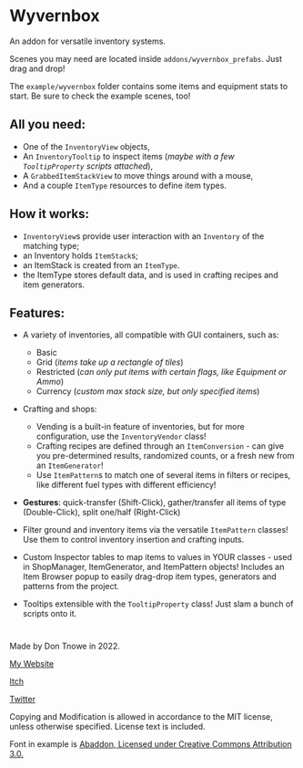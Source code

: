 # Wyvernbox

An addon for versatile inventory systems.

Scenes you may need are located inside `addons/wyvernbox_prefabs`. Just drag and drop!

The `example/wyvernbox` folder contains some items and equipment stats to start. Be sure to check the example scenes, too!

## All you need:

- One of the `InventoryView` objects,
- An `InventoryTooltip` to inspect items (*maybe with a few `TooltipProperty` scripts attached*),
- A `GrabbedItemStackView` to move things around with a mouse,
- And a couple `ItemType` resources to define item types.

## How it works:

- `InventoryView`s provide user interaction with an `Inventory` of the matching type;
- an Inventory holds `ItemStack`s;
- an ItemStack is created from an `ItemType`.
- the ItemType stores default data, and is used in crafting recipes and item generators.

## Features:

- A variety of inventories, all compatible with GUI containers, such as:
  - Basic
  - Grid (*items take up a rectangle of tiles*)
  - Restricted (*can only put items with certain flags, like Equipment or Ammo*)
  - Currency (*custom max stack size, but only specified items*)

- Crafting and shops:
  - Vending is a built-in feature of inventories, but for more configuration, use the `InventoryVendor` class!
  - Crafting recipes are defined through an `ItemConversion` - can give you pre-determined results, randomized counts, or a fresh new from an `ItemGenerator`!
  - Use `ItemPattern`s to match one of several items in filters or recipes, like different fuel types with different efficiency!

- **Gestures**: quick-transfer (Shift-Click), gather/transfer all items of type (Double-Click), split one/half (Right-Click)
- Filter ground and inventory items via the versatile `ItemPattern` classes! Use them to control inventory insertion and crafting inputs.
- Custom Inspector tables to map items to values in YOUR classes - used in ShopManager, ItemGenerator, and ItemPattern objects! Includes an Item Browser popup to easily drag-drop item types, generators and patterns from the project.
- Tooltips extensible with the `TooltipProperty` class! Just slam a bunch of scripts onto it.

#
Made by Don Tnowe in 2022.

[My Website](https://redbladegames.netlify.app)

[Itch](https://don-tnowe.itch.io)

[Twitter](https://twitter.com/don_tnowe)

Copying and Modification is allowed in accordance to the MIT license, unless otherwise specified. License text is included.

Font in example is [Abaddon, Licensed under Creative Commons Attribution 3.0.](https://caffinate.itch.io/abaddon)
